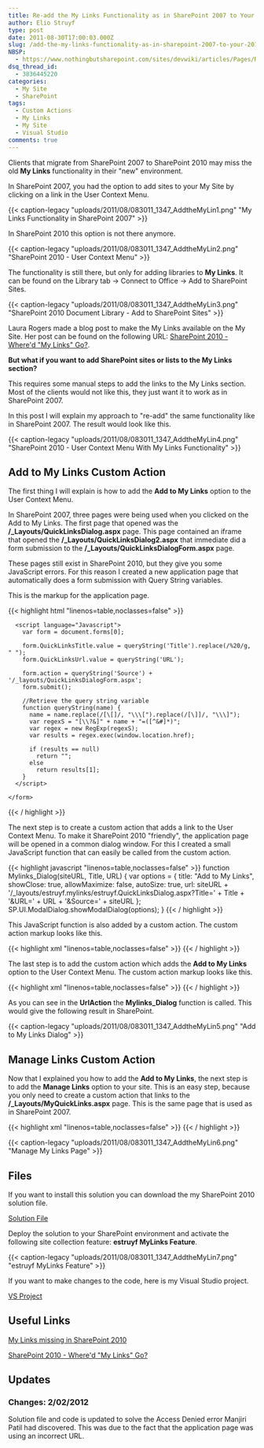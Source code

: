 ```yaml
---
title: Re-add the My Links Functionality as in SharePoint 2007 to Your 2010 Site
author: Elio Struyf
type: post
date: 2011-08-30T17:00:03.000Z
slug: /add-the-my-links-functionality-as-in-sharepoint-2007-to-your-2010-site/
NBSP:
  - https://www.nothingbutsharepoint.com/sites/devwiki/articles/Pages/Re-add-the-My-Links-Functionality-as-in-SharePoint-2007-to-Your-2010-Site.aspx
dsq_thread_id:
  - 3836445220
categories:
  - My Site
  - SharePoint
tags:
  - Custom Actions
  - My Links
  - My Site
  - Visual Studio
comments: true
---
```


Clients that migrate from SharePoint 2007 to SharePoint 2010 may miss the old **My Links** functionality in their "new" environment.

In SharePoint 2007, you had the option to add sites to your My Site by clicking on a link in the User Context Menu.

{{< caption-legacy "uploads/2011/08/083011_1347_AddtheMyLin1.png" "My Links Functionality in SharePoint 2007" >}}

In SharePoint 2010 this option is not there anymore.

{{< caption-legacy "uploads/2011/08/083011_1347_AddtheMyLin2.png" "SharePoint 2010 - User Context Menu" >}}

The functionality is still there, but only for adding libraries to **My Links**. It can be found on the Library tab -> Connect to Office -> Add to SharePoint Sites.

{{< caption-legacy "uploads/2011/08/083011_1347_AddtheMyLin3.png" "SharePoint 2010 Document Library - Add to SharePoint Sites" >}}

Laura Rogers made a blog post to make the My Links available on the My Site. Her post can be found on the following URL: [SharePoint 2010 - Where'd "My Links" Go?](http://www.sharepoint911.com/blogs/laura/Lists/Posts/Post.aspx?List=676af157-7d96-4e15-a987-54b8a3e4d948&ID=74).

**But what if you want to add SharePoint sites or lists to the My Links section?**

This requires some manual steps to add the links to the My Links section. Most of the clients would not like this, they just want it to work as in SharePoint 2007.

In this post I will explain my approach to "re-add" the same functionality like in SharePoint 2007. The result would look like this.

{{< caption-legacy "uploads/2011/08/083011_1347_AddtheMyLin4.png" "SharePoint 2010 - User Context Menu With My Links Functionality" >}}

## Add to My Links Custom Action

The first thing I will explain is how to add the **Add to My Links** option to the User Context Menu.

In SharePoint 2007, three pages were being used when you clicked on the Add to My Links. The first page that opened was the **/_Layouts/QuickLinksDialog.aspx** page. This page contained an iframe that opened the **/_Layouts/QuickLinksDialog2.aspx** that immediate did a form submission to the **/_Layouts/QuickLinksDialogForm.aspx** page.

These pages still exist in SharePoint 2010, but they give you some JavaScript errors. For this reason I created a new application page that automatically does a form submission with Query String variables.

This is the markup for the application page.

{{< highlight html "linenos=table,noclasses=false" >}}
<html>
  <head>
    <title>Add Site to My Links</title>
  </head>
  <body>
    <form id="ctl00" target="_self" action="QuickLinksDialog2.aspx" method="post" name="ctl00">
      <input id="QuickLinksTitle" type="hidden" value="" name="QuickLinksTitle">
      <input id="QuickLinksUrl" type="hidden" value="" name="QuickLinksUrl">

      <script language="Javascript">
        var form = document.forms[0];

        form.QuickLinksTitle.value = queryString('Title').replace(/%20/g, " ");
        form.QuickLinksUrl.value = queryString('URL');

        form.action = queryString('Source') + '/_layouts/QuickLinksDialogForm.aspx';
        form.submit();

        //Retrieve the query string variable
        function queryString(name) {
          name = name.replace(/[\[]/, "\\\[").replace(/[\]]/, "\\\]");
          var regexS = "[\\?&]" + name + "=([^&#]*)";
          var regex = new RegExp(regexS);
          var results = regex.exec(window.location.href);

          if (results == null)
            return "";
          else
            return results[1];
        }
      </script>

    </form>
  </body>
</html>
{{< / highlight >}}


The next step is to create a custom action that adds a link to the User Context Menu. To make it SharePoint 2010 "friendly", the application page will be opened in a common dialog window. For this I created a small JavaScript function that can easily be called from the custom action.


{{< highlight javascript "linenos=table,noclasses=false" >}}
function Mylinks_Dialog(siteURL, Title, URL) {
    var options = {
        title: "Add to My Links",
        showClose: true,
        allowMaximize: false,
        autoSize: true,
        url: siteURL + '/_layouts/estruyf.mylinks/estruyf.QuickLinksDialog.aspx?Title=' + Title + '&URL=' + URL + '&Source=' + siteURL
    };
    SP.UI.ModalDialog.showModalDialog(options);
}
{{< / highlight >}}


This JavaScript function is also added by a custom action. The custom action markup looks like this.


{{< highlight xml "linenos=table,noclasses=false" >}}
<CustomAction
  ScriptSrc="/_layouts/estruyf.mylinks/estruyf.mylinks.js"
  Location="ScriptLink"
  Sequence="100">
</CustomAction>
{{< / highlight >}}


The last step is to add the custom action which adds the **Add to My Links** option to the User Context Menu. The custom action markup looks like this.


{{< highlight xml "linenos=table,noclasses=false" >}}
<CustomAction
    Id="estruyfAddLink"
    GroupId="PersonalActions"
    Location="Microsoft.SharePoint.StandardMenu"
    Sequence="1"
    Title="Add to My Links"
    Description="Add this page or any other to your Links list."
    ImageUrl="/_layouts/images/ctoa32.png">
  <UrlAction Url="javascript:Mylinks_Dialog('{SiteUrl}', document.title, window.location.href);" />
</CustomAction>
{{< / highlight >}}


As you can see in the **UrlAction** the **Mylinks_Dialog** function is called. This would give the following result in SharePoint.

{{< caption-legacy "uploads/2011/08/083011_1347_AddtheMyLin5.png" "Add to My Links Dialog" >}}

## Manage Links Custom Action

Now that I explained you how to add the **Add to My Links**, the next step is to add the **Manage Links** option to your site. This is an easy step, because you only need to create a custom action that links to the **/_Layouts/MyQuickLinks.aspx** page. This is the same page that is used as in SharePoint 2007.


{{< highlight xml "linenos=table,noclasses=false" >}}
<CustomAction
    Id="estruyfMyLinks"
    GroupId="PersonalActions"
    Location="Microsoft.SharePoint.StandardMenu"
    Sequence="2"
    Title="Manage Links"
    Description="Reorganize or delete items in your Links list."
    ImageUrl="/_layouts/images/ctom32.png">
  <UrlAction Url="~site/_layouts/MyQuickLinks.aspx" />
</CustomAction>
{{< / highlight >}}


{{< caption-legacy "uploads/2011/08/083011_1347_AddtheMyLin6.png" "Manage My Links Page" >}}

## Files

If you want to install this solution you can download the my SharePoint 2010 solution file.

[Solution File](/uploads/2012/02/estruyf.MyLinks.Solution.File_.zip)

Deploy the solution to your SharePoint environment and activate the following site collection feature: **estruyf MyLinks Feature**.

{{< caption-legacy "uploads/2011/08/083011_1347_AddtheMyLin7.png" "estruyf MyLinks Feature" >}}

If you want to make changes to the code, here is my Visual Studio project.

[VS Project](/uploads/2011/08/estruyf.MyLinks.VS_.Project.zip)

## Useful Links

[My Links missing in SharePoint 2010](http://sharepointreporter.wordpress.com/2010/10/21/my-links-missing-in-sharepoint-2010/)

[SharePoint 2010 - Where'd "My Links" Go?](http://www.sharepoint911.com/blogs/laura/Lists/Posts/Post.aspx?List=676af157-7d96-4e15-a987-54b8a3e4d948&ID=74)

## Updates

### Changes: 2/02/2012

Solution file and code is updated to solve the Access Denied error Manjiri Patil had discovered. This was due to the fact that the application page was using an incorrect URL.
